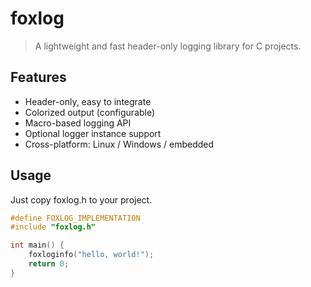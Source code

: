 # foxlog

>  A lightweight and fast header-only logging library for C projects.

## Features

- Header-only, easy to integrate
- Colorized output (configurable)
- Macro-based logging API
- Optional logger instance support
- Cross-platform: Linux / Windows / embedded

## Usage

Just copy foxlog.h to your project.

```c
#define FOXLOG_IMPLEMENTATION
#include "foxlog.h"

int main() {
    foxloginfo("hello, world!");
    return 0;
}
